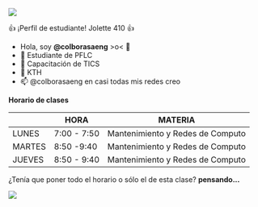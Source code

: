 ![](https://p81.cooltext.com/Rendered/Cool%20Text%20-%20BIENVENIDOS%20404722142768641.png)

:+1: ¡Perfil de estudiante! Jolette 410 :+1:
- Hola, soy **@colborasaeng** >o< 👋
- 🌱 Estudiante de PFLC 
- 👀 Capacitación de TICS
- 💞️ KTH
- 📫 @colborasaeng en casi todas mis redes creo

**Horario de clases**

|        | HORA        | MATERIA                          |
|--------|-------------|----------------------------------|
| LUNES  | 7:00 - 7:50 | Mantenimiento y Redes de Computo |
| MARTES | 8:50 -9:40  | Mantenimiento y Redes de Computo |
| JUEVES | 8:50 - 9:40 | Mantenimiento y Redes de Computo |

¿Tenía que poner todo el horario o sólo el de esta clase? **pensando...**

![](https://c.tenor.com/n_s8sKSG9PoAAAAC/omori-omori-jumpscare.gif)
